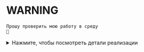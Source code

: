# WARNING

```
Прошу проверить мою работу в среду
🙏
```

<details>
  <summary>Нажмите, чтобы посмотреть детали реализации</summary>

В репозитории настроен `CI`.

Изменения в ветке `master` происходят только через пулл реквесты.

В ПР происходят проверки:

- сообщений коммитов на пуш
- сообщений всех коммитов в ПР
- прогон е2е и юнит тестов

Пока все проверки не пройдены, ПР не может быть замержен.

Пример валидного ПР ✅ [ссылка](https://github.com/neemkashu/unit-demo-cra-neemkashu/pulls)

Пример невалидного ПР ❌ [ссылка](https://github.com/neemkashu/unit-demo-cra-neemkashu/pull/9): падает тест и проверка коммита

### Релиз

Релиз иницируется при пуше тега вида `v*`, где `*` -- какое-то число

- Автоматически создаётся issue с заголовком `RELEASE version v*`, в котором находится информация о
  - инициаторе релиза
  - списке коммитов с предыдущего релиза
  - дате начала релиза (или перезапуске, если тег повторно запушен)
- Создаётся ветка вида `release-v*` от коммита с релизным тегом
- Для деплоя необходим ручной запуск `workflow` по решению ответственного человека (_один из варинтов реализации релиза по лекции_).
  Для запуска выберите `Run workflow` на странице с экшенами [ссылка](https://github.com/neemkashu/unit-demo-cra-neemkashu/actions/workflows/deploy.yml)

### Команды

```sh
# установить зависимости
npm ci

# запустить приложение
npm start

# запустить тесты е2е
npm run e2e

# запуск модульных тестов
npm test
```

Чтобы пропустить локальную валидацию сообщения коммита

```sh
# bash
HUSKY=0 git commit -m 'non valid message'
```

</details>
